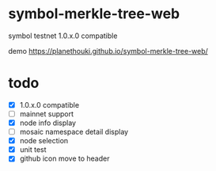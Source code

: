 # symbol-merkle-tree-web

symbol testnet 1.0.x.0 compatible

demo https://planethouki.github.io/symbol-merkle-tree-web/

# todo

- [x] 1.0.x.0 compatible
- [ ] mainnet support
- [x] node info display
- [ ] mosaic namespace detail display
- [x] node selection
- [x] unit test
- [x] github icon move to header
